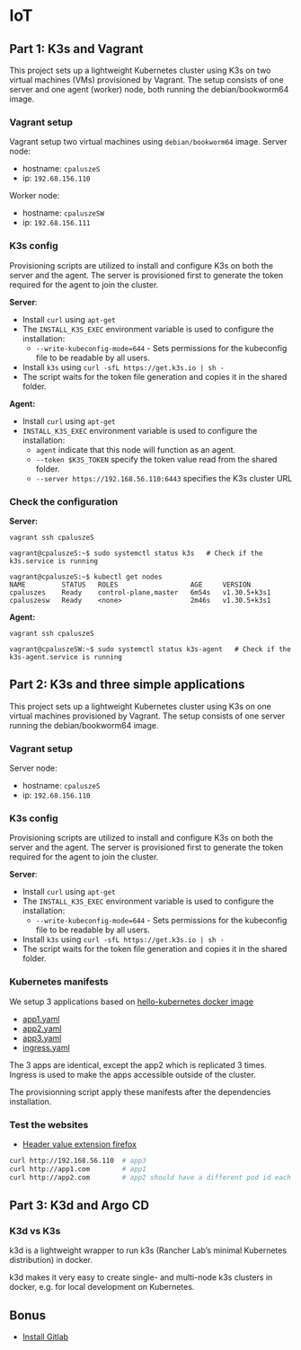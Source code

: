 # IoT

## Part 1: K3s and Vagrant
This project sets up a lightweight Kubernetes cluster using K3s on two virtual machines (VMs) provisioned by Vagrant. The setup consists of one server and one agent (worker) node, both running the debian/bookworm64 image.

### Vagrant setup
Vagrant setup two virtual machines using `debian/bookworm64` image.
Server node:
- hostname: `cpaluszeS`
- ip: `192.68.156.110`

Worker node:
- hostname: `cpaluszeSW`
- ip: `192.68.156.111`

### K3s config
Provisioning scripts are utilized to install and configure K3s on both the server and the agent. The server is provisioned first to generate the token required for the agent to join the cluster.

**Server**:
- Install `curl` using `apt-get`
- The `INSTALL_K3S_EXEC` environment variable is used to configure the installation:
    - `--write-kubeconfig-mode=644` - Sets permissions for the kubeconfig file to be readable by all users.
- Install `k3s` using `curl -sfL https://get.k3s.io | sh -`
- The script waits for the token file generation and copies it in the shared folder.

**Agent:**
- Install `curl` using `apt-get`
- `INSTALL_K3S_EXEC` environment variable is used to configure the installation:
    - `agent` indicate that this node will function as an agent.
    - `--token $K3S_TOKEN` specify the token value read from the shared folder.
    - `--server https://192.168.56.110:6443` specifies the K3s cluster URL

### Check the configuration
**Server:**
```
vagrant ssh cpaluszeS

vagrant@cpaluszeS:~$ sudo systemctl status k3s   # Check if the k3s.service is running

vagrant@cpaluszeS:~$ kubectl get nodes
NAME         STATUS   ROLES                  AGE     VERSION
cpaluszes    Ready    control-plane,master   6m54s   v1.30.5+k3s1
cpaluszesw   Ready    <none>                 2m46s   v1.30.5+k3s1
```
**Agent:**
```
vagrant ssh cpaluszeS

vagrant@cpaluszeSW:~$ sudo systemctl status k3s-agent   # Check if the k3s-agent.service is running
```

## Part 2: K3s and three simple applications
This project sets up a lightweight Kubernetes cluster using K3s on one virtual machines provisioned by Vagrant. The setup consists of one server running the debian/bookworm64 image.

### Vagrant setup
Server node:
- hostname: `cpaluszeS`
- ip: `192.68.156.110`

### K3s config
Provisioning scripts are utilized to install and configure K3s on both the server and the agent. The server is provisioned first to generate the token required for the agent to join the cluster.

**Server**:
- Install `curl` using `apt-get`
- The `INSTALL_K3S_EXEC` environment variable is used to configure the installation:
    - `--write-kubeconfig-mode=644` - Sets permissions for the kubeconfig file to be readable by all users.
- Install `k3s` using `curl -sfL https://get.k3s.io | sh -`
- The script waits for the token file generation and copies it in the shared folder.

### Kubernetes manifests
We setup 3 applications based on [hello-kubernetes docker image](https://github.com/paulbouwer/hello-kubernetes)

- [app1.yaml](./p2/app1.yaml)
- [app2.yaml](./p2/app2.yaml)
- [app3.yaml](./p2/app3.yaml)
- [ingress.yaml](./p2/ingress.yaml)

The 3 apps are identical, except the app2 which is replicated 3 times.
Ingress is used to make the apps accessible outside of the cluster.

The provisionning script apply these manifests after the dependencies installation.

### Test the websites
- [Header value extension firefox](https://addons.mozilla.org/fr/firefox/addon/modify-header-value/)

```sh
curl http://192.168.56.110  # app3
curl http://app1.com        # app1
curl http://app2.com        # app2 should have a different pod id each time
```

## Part 3: K3d and Argo CD

### K3d vs K3s
k3d is a lightweight wrapper to run k3s (Rancher Lab’s minimal Kubernetes distribution) in docker.

k3d makes it very easy to create single- and multi-node k3s clusters in docker, e.g. for local development on Kubernetes.

## Bonus
- [Install Gitlab](https://docs.gitlab.com/ee/install/index.html)

